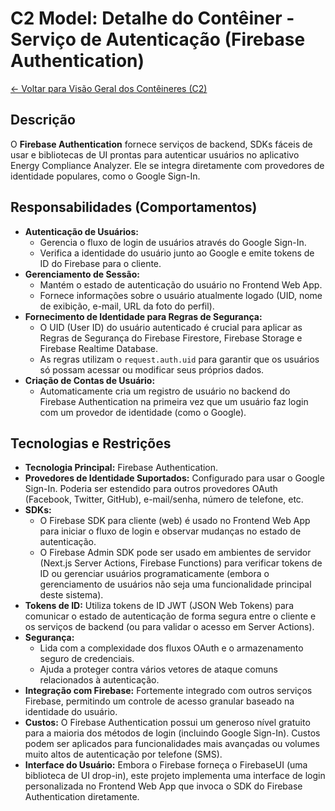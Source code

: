 
# C2 Model: Detalhe do Contêiner - Serviço de Autenticação (Firebase Authentication)

[<- Voltar para Visão Geral dos Contêineres (C2)](./index.md)

## Descrição

O **Firebase Authentication** fornece serviços de backend, SDKs fáceis de usar e bibliotecas de UI prontas para autenticar usuários no aplicativo Energy Compliance Analyzer. Ele se integra diretamente com provedores de identidade populares, como o Google Sign-In.

## Responsabilidades (Comportamentos)

*   **Autenticação de Usuários:**
    *   Gerencia o fluxo de login de usuários através do Google Sign-In.
    *   Verifica a identidade do usuário junto ao Google e emite tokens de ID do Firebase para o cliente.
*   **Gerenciamento de Sessão:**
    *   Mantém o estado de autenticação do usuário no Frontend Web App.
    *   Fornece informações sobre o usuário atualmente logado (UID, nome de exibição, e-mail, URL da foto do perfil).
*   **Fornecimento de Identidade para Regras de Segurança:**
    *   O UID (User ID) do usuário autenticado é crucial para aplicar as Regras de Segurança do Firebase Firestore, Firebase Storage e Firebase Realtime Database.
    *   As regras utilizam o `request.auth.uid` para garantir que os usuários só possam acessar ou modificar seus próprios dados.
*   **Criação de Contas de Usuário:**
    *   Automaticamente cria um registro de usuário no backend do Firebase Authentication na primeira vez que um usuário faz login com um provedor de identidade (como o Google).

## Tecnologias e Restrições

*   **Tecnologia Principal:** Firebase Authentication.
*   **Provedores de Identidade Suportados:** Configurado para usar o Google Sign-In. Poderia ser estendido para outros provedores OAuth (Facebook, Twitter, GitHub), e-mail/senha, número de telefone, etc.
*   **SDKs:**
    *   O Firebase SDK para cliente (web) é usado no Frontend Web App para iniciar o fluxo de login e observar mudanças no estado de autenticação.
    *   O Firebase Admin SDK pode ser usado em ambientes de servidor (Next.js Server Actions, Firebase Functions) para verificar tokens de ID ou gerenciar usuários programaticamente (embora o gerenciamento de usuários não seja uma funcionalidade principal deste sistema).
*   **Tokens de ID:** Utiliza tokens de ID JWT (JSON Web Tokens) para comunicar o estado de autenticação de forma segura entre o cliente e os serviços de backend (ou para validar o acesso em Server Actions).
*   **Segurança:**
    *   Lida com a complexidade dos fluxos OAuth e o armazenamento seguro de credenciais.
    *   Ajuda a proteger contra vários vetores de ataque comuns relacionados à autenticação.
*   **Integração com Firebase:** Fortemente integrado com outros serviços Firebase, permitindo um controle de acesso granular baseado na identidade do usuário.
*   **Custos:** O Firebase Authentication possui um generoso nível gratuito para a maioria dos métodos de login (incluindo Google Sign-In). Custos podem ser aplicados para funcionalidades mais avançadas ou volumes muito altos de autenticação por telefone (SMS).
*   **Interface do Usuário:** Embora o Firebase forneça o FirebaseUI (uma biblioteca de UI drop-in), este projeto implementa uma interface de login personalizada no Frontend Web App que invoca o SDK do Firebase Authentication diretamente.
